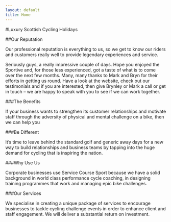 ```yaml
---
layout: default
title: Home
---
```


#Luxury Scottish Cycling Holidays

##Our Reputation

Our professional reputation is everything to us, so we get to know our riders and customers really well to provide legendary experiences and service.

Seriously guys, a really impressive couple of days. Hope you enjoyed the Sportive and, for those less experienced, got a taste of what is to come over the next few months. Many, many thanks to Mark and Bryn for their efforts in getting us round.
Have a look at the website, check out our testimonials and if you are interested, then give Brynley or Mark a call or get in touch – we are happy to speak with you to see if we can work together.

###The Benefits

If your business wants to strengthen its customer relationships and motivate staff through the adversity of physical and mental challenge on a bike, then we can help you

###Be Different

It’s time to leave behind the standard golf and generic away days for a new way to build relationships and business teams by tapping into the huge demand for cycling that is inspiring the nation.

###Why Use Us

Corporate businesses use Service Course Sport because we have a solid background in world class performance cycle coaching, in designing training programmes that work and managing epic bike challenges.

###Our Services

We specialise in creating a unique package of services to encourage businesses to tackle cycling challenge events in order to enhance client and staff engagement. We will deliver a substantial return on investment.